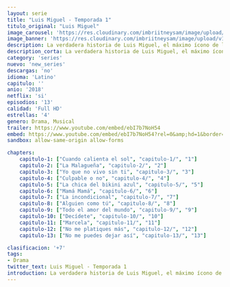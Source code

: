 ```yaml
---
layout: serie
title: "Luis Miguel - Temporada 1"
titulo_original: "Luis Miguel"
image_carousel: 'https://res.cloudinary.com/imbriitneysam/image/upload/v1546716492/luis-poster-min.jpg'
image_banner: 'https://res.cloudinary.com/imbriitneysam/image/upload/v1546716493/luis-banner-min.jpg'
description: La verdadera historia de Luis Miguel, el máximo ícono de la música en español. Una mirada completa y autorizada por el artista sobre la vida íntima y profesional de este cantante enigmático, elusivo y a la vez adorado.
description_corta: La verdadera historia de Luis Miguel, el máximo ícono de la música en español. Una mirada completa y autorizada por el artista sobre la vida íntima y profesional de este cantante enigmático, elusivo y a la vez adorado.
category: 'series'
nuevo: 'new_series'
descargas: 'no'
idioma: 'Latino'
capitulo: ''
anio: '2018'
netflix: 'si'
episodios: '13'
calidad: 'Full HD'
estrellas: '4'
genero: Drama, Musical
trailer: https://www.youtube.com/embed/ebI7b7NoH54
embed: https://www.youtube.com/embed/ebI7b7NoH54?rel=0&amp;hd=1&border=0&wmode=opaque&enablejsapi=1&modestbranding=1&controls=1&showinfo=1
sandbox: allow-same-origin allow-forms 

chapters:
    capitulo-1: ["Cuando calienta el sol", "capitulo-1/", "1"]
    capitulo-2: ["La Malagueña", "capitulo-2/", "2"]
    capitulo-3: ["Yo que no vivo sin ti", "capitulo-3/", "3"]
    capitulo-4: ["Culpable o no", "capitulo-4/", "4"]
    capitulo-5: ["La chica del bikini azul", "capitulo-5/", "5"]
    capitulo-6: ["Mamá Mamá", "capitulo-6/", "6"]
    capitulo-7: ["La incondicional", "capitulo-7/", "7"]
    capitulo-8: ["Alguien como tú", "capitulo-8/", "8"]
    capitulo-9: ["Todo el amor del mundo", "capitulo-9/", "9"]
    capitulo-10: ["Decídete", "capitulo-10/", "10"]
    capitulo-11: ["Marcela", "capitulo-11/", "11"]
    capitulo-12: ["No me platiques más", "capitulo-12/", "12"]
    capitulo-13: ["No me puedes dejar así", "capitulo-13/", "13"]

clasificacion: '+7'
tags:
- Drama
twitter_text: Luis Miguel - Temporada 1
introduction: La verdadera historia de Luis Miguel, el máximo ícono de la música en español. Una mirada completa y autorizada por el artista sobre la vida íntima y profesional de este cantante enigmático, elusivo y a la vez adorado.
---
```












